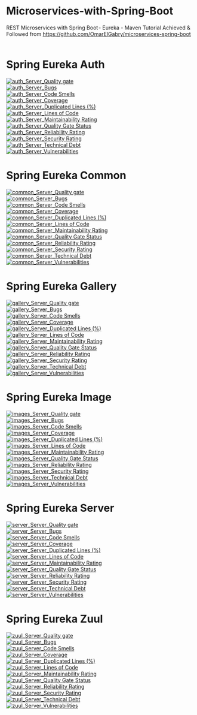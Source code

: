 # Microservices-with-Spring-Boot
REST Microservices with Spring Boot - Eureka - Maven
Tutorial Achieved & Followed from https://github.com/OmarElGabry/microservices-spring-boot
<br/><br/>
# Spring Eureka Auth
[![auth_Server_Quality gate](https://sonarcloud.io/api/project_badges/quality_gate?project=microservicesauth)](https://sonarcloud.io/dashboard?id=microservicesauth)
<br/>
[![auth_Server_Bugs](https://sonarcloud.io/api/project_badges/measure?project=microservicesauth&metric=bugs)](https://sonarcloud.io/dashboard?id=microservicesauth)
<br/>
[![auth_Server_Code Smells](https://sonarcloud.io/api/project_badges/measure?project=microservicesauth&metric=code_smells)](https://sonarcloud.io/dashboard?id=microservicesauth)
<br/>
[![auth_Server_Coverage](https://sonarcloud.io/api/project_badges/measure?project=microservicesauth&metric=coverage)](https://sonarcloud.io/dashboard?id=microservicesauth)
<br/>
[![auth_Server_Duplicated Lines (%)](https://sonarcloud.io/api/project_badges/measure?project=microservicesauth&metric=duplicated_lines_density)](https://sonarcloud.io/dashboard?id=microservicesauth)
<br/>
[![auth_Server_Lines of Code](https://sonarcloud.io/api/project_badges/measure?project=microservicesauth&metric=ncloc)](https://sonarcloud.io/dashboard?id=microservicesauth)
<br/>
[![auth_Server_Maintainability Rating](https://sonarcloud.io/api/project_badges/measure?project=microservicesauth&metric=sqale_rating)](https://sonarcloud.io/dashboard?id=microservicesauth)
<br/>
[![auth_Server_Quality Gate Status](https://sonarcloud.io/api/project_badges/measure?project=microservicesauth&metric=alert_status)](https://sonarcloud.io/dashboard?id=microservicesauth)
<br/>
[![auth_Server_Reliability Rating](https://sonarcloud.io/api/project_badges/measure?project=microservicesauth&metric=reliability_rating)](https://sonarcloud.io/dashboard?id=microservicesauth)
<br/>
[![auth_Server_Security Rating](https://sonarcloud.io/api/project_badges/measure?project=microservicesauth&metric=security_rating)](https://sonarcloud.io/dashboard?id=microservicesauth)
<br/>
[![auth_Server_Technical Debt](https://sonarcloud.io/api/project_badges/measure?project=microservicesauth&metric=sqale_index)](https://sonarcloud.io/dashboard?id=microservicesauth)
<br/>
[![auth_Server_Vulnerabilities](https://sonarcloud.io/api/project_badges/measure?project=microservicesauth&metric=vulnerabilities)](https://sonarcloud.io/dashboard?id=microservicesauth)

# Spring Eureka Common
[![common_Server_Quality gate](https://sonarcloud.io/api/project_badges/quality_gate?project=microservicescommon)](https://sonarcloud.io/dashboard?id=microservicescommon)
<br/>
[![common_Server_Bugs](https://sonarcloud.io/api/project_badges/measure?project=microservicescommon&metric=bugs)](https://sonarcloud.io/dashboard?id=microservicescommon)
<br/>
[![common_Server_Code Smells](https://sonarcloud.io/api/project_badges/measure?project=microservicescommon&metric=code_smells)](https://sonarcloud.io/dashboard?id=microservicescommon)
<br/>
[![common_Server_Coverage](https://sonarcloud.io/api/project_badges/measure?project=microservicescommon&metric=coverage)](https://sonarcloud.io/dashboard?id=microservicescommon)
<br/>
[![common_Server_Duplicated Lines (%)](https://sonarcloud.io/api/project_badges/measure?project=microservicescommon&metric=duplicated_lines_density)](https://sonarcloud.io/dashboard?id=microservicescommon)
<br/>
[![common_Server_Lines of Code](https://sonarcloud.io/api/project_badges/measure?project=microservicescommon&metric=ncloc)](https://sonarcloud.io/dashboard?id=microservicescommon)
<br/>
[![common_Server_Maintainability Rating](https://sonarcloud.io/api/project_badges/measure?project=microservicescommon&metric=sqale_rating)](https://sonarcloud.io/dashboard?id=microservicescommon)
<br/>
[![common_Server_Quality Gate Status](https://sonarcloud.io/api/project_badges/measure?project=microservicescommon&metric=alert_status)](https://sonarcloud.io/dashboard?id=microservicescommon)
<br/>
[![common_Server_Reliability Rating](https://sonarcloud.io/api/project_badges/measure?project=microservicescommon&metric=reliability_rating)](https://sonarcloud.io/dashboard?id=microservicescommon)
<br/>
[![common_Server_Security Rating](https://sonarcloud.io/api/project_badges/measure?project=microservicescommon&metric=security_rating)](https://sonarcloud.io/dashboard?id=microservicescommon)
<br/>
[![common_Server_Technical Debt](https://sonarcloud.io/api/project_badges/measure?project=microservicescommon&metric=sqale_index)](https://sonarcloud.io/dashboard?id=microservicescommon)
<br/>
[![common_Server_Vulnerabilities](https://sonarcloud.io/api/project_badges/measure?project=microservicescommon&metric=vulnerabilities)](https://sonarcloud.io/dashboard?id=microservicescommon)

# Spring Eureka Gallery
[![gallery_Server_Quality gate](https://sonarcloud.io/api/project_badges/quality_gate?project=microservicesgallery)](https://sonarcloud.io/dashboard?id=microservicesgallery)
<br/>
[![gallery_Server_Bugs](https://sonarcloud.io/api/project_badges/measure?project=microservicesgallery&metric=bugs)](https://sonarcloud.io/dashboard?id=microservicesgallery)
<br/>
[![gallery_Server_Code Smells](https://sonarcloud.io/api/project_badges/measure?project=microservicesgallery&metric=code_smells)](https://sonarcloud.io/dashboard?id=microservicesgallery)
<br/>
[![gallery_Server_Coverage](https://sonarcloud.io/api/project_badges/measure?project=microservicesgallery&metric=coverage)](https://sonarcloud.io/dashboard?id=microservicesgallery)
<br/>
[![gallery_Server_Duplicated Lines (%)](https://sonarcloud.io/api/project_badges/measure?project=microservicesgallery&metric=duplicated_lines_density)](https://sonarcloud.io/dashboard?id=microservicesgallery)
<br/>
[![gallery_Server_Lines of Code](https://sonarcloud.io/api/project_badges/measure?project=microservicesgallery&metric=ncloc)](https://sonarcloud.io/dashboard?id=microservicesgallery)
<br/>
[![gallery_Server_Maintainability Rating](https://sonarcloud.io/api/project_badges/measure?project=microservicesgallery&metric=sqale_rating)](https://sonarcloud.io/dashboard?id=microservicesgallery)
<br/>
[![gallery_Server_Quality Gate Status](https://sonarcloud.io/api/project_badges/measure?project=microservicesgallery&metric=alert_status)](https://sonarcloud.io/dashboard?id=microservicesgallery)
<br/>
[![gallery_Server_Reliability Rating](https://sonarcloud.io/api/project_badges/measure?project=microservicesgallery&metric=reliability_rating)](https://sonarcloud.io/dashboard?id=microservicesgallery)
<br/>
[![gallery_Server_Security Rating](https://sonarcloud.io/api/project_badges/measure?project=microservicesgallery&metric=security_rating)](https://sonarcloud.io/dashboard?id=microservicesgallery)
<br/>
[![gallery_Server_Technical Debt](https://sonarcloud.io/api/project_badges/measure?project=microservicesgallery&metric=sqale_index)](https://sonarcloud.io/dashboard?id=microservicesgallery)
<br/>
[![gallery_Server_Vulnerabilities](https://sonarcloud.io/api/project_badges/measure?project=microservicesgallery&metric=vulnerabilities)](https://sonarcloud.io/dashboard?id=microservicesgallery)

# Spring Eureka Image
[![images_Server_Quality gate](https://sonarcloud.io/api/project_badges/quality_gate?project=microservicesimages)](https://sonarcloud.io/dashboard?id=microservicesimages)
<br/>
[![images_Server_Bugs](https://sonarcloud.io/api/project_badges/measure?project=microservicesimages&metric=bugs)](https://sonarcloud.io/dashboard?id=microservicesimages)
<br/>
[![images_Server_Code Smells](https://sonarcloud.io/api/project_badges/measure?project=microservicesimages&metric=code_smells)](https://sonarcloud.io/dashboard?id=microservicesimages)
<br/>
[![images_Server_Coverage](https://sonarcloud.io/api/project_badges/measure?project=microservicesimages&metric=coverage)](https://sonarcloud.io/dashboard?id=microservicesimages)
<br/>
[![images_Server_Duplicated Lines (%)](https://sonarcloud.io/api/project_badges/measure?project=microservicesimages&metric=duplicated_lines_density)](https://sonarcloud.io/dashboard?id=microservicesimages)
<br/>
[![images_Server_Lines of Code](https://sonarcloud.io/api/project_badges/measure?project=microservicesimages&metric=ncloc)](https://sonarcloud.io/dashboard?id=microservicesimages)
<br/>
[![images_Server_Maintainability Rating](https://sonarcloud.io/api/project_badges/measure?project=microservicesimages&metric=sqale_rating)](https://sonarcloud.io/dashboard?id=microservicesimages)
<br/>
[![images_Server_Quality Gate Status](https://sonarcloud.io/api/project_badges/measure?project=microservicesimages&metric=alert_status)](https://sonarcloud.io/dashboard?id=microservicesimages)
<br/>
[![images_Server_Reliability Rating](https://sonarcloud.io/api/project_badges/measure?project=microservicesimages&metric=reliability_rating)](https://sonarcloud.io/dashboard?id=microservicesimages)
<br/>
[![images_Server_Security Rating](https://sonarcloud.io/api/project_badges/measure?project=microservicesimages&metric=security_rating)](https://sonarcloud.io/dashboard?id=microservicesimages)
<br/>
[![images_Server_Technical Debt](https://sonarcloud.io/api/project_badges/measure?project=microservicesimages&metric=sqale_index)](https://sonarcloud.io/dashboard?id=microservicesimages)
<br/>
[![images_Server_Vulnerabilities](https://sonarcloud.io/api/project_badges/measure?project=microservicesimages&metric=vulnerabilities)](https://sonarcloud.io/dashboard?id=microservicesimages)

# Spring Eureka Server
[![server_Server_Quality gate](https://sonarcloud.io/api/project_badges/quality_gate?project=microservicesserver)](https://sonarcloud.io/dashboard?id=microservicesserver)
<br/>
[![server_Server_Bugs](https://sonarcloud.io/api/project_badges/measure?project=microservicesserver&metric=bugs)](https://sonarcloud.io/dashboard?id=microservicesserver)
<br/>
[![server_Server_Code Smells](https://sonarcloud.io/api/project_badges/measure?project=microservicesserver&metric=code_smells)](https://sonarcloud.io/dashboard?id=microservicesserver)
<br/>
[![server_Server_Coverage](https://sonarcloud.io/api/project_badges/measure?project=microservicesserver&metric=coverage)](https://sonarcloud.io/dashboard?id=microservicesserver)
<br/>
[![server_Server_Duplicated Lines (%)](https://sonarcloud.io/api/project_badges/measure?project=microservicesserver&metric=duplicated_lines_density)](https://sonarcloud.io/dashboard?id=microservicesserver)
<br/>
[![server_Server_Lines of Code](https://sonarcloud.io/api/project_badges/measure?project=microservicesserver&metric=ncloc)](https://sonarcloud.io/dashboard?id=microservicesserver)
<br/>
[![server_Server_Maintainability Rating](https://sonarcloud.io/api/project_badges/measure?project=microservicesserver&metric=sqale_rating)](https://sonarcloud.io/dashboard?id=microservicesserver)
<br/>
[![server_Server_Quality Gate Status](https://sonarcloud.io/api/project_badges/measure?project=microservicesserver&metric=alert_status)](https://sonarcloud.io/dashboard?id=microservicesserver)
<br/>
[![server_Server_Reliability Rating](https://sonarcloud.io/api/project_badges/measure?project=microservicesserver&metric=reliability_rating)](https://sonarcloud.io/dashboard?id=microservicesserver)
<br/>
[![server_Server_Security Rating](https://sonarcloud.io/api/project_badges/measure?project=microservicesserver&metric=security_rating)](https://sonarcloud.io/dashboard?id=microservicesserver)
<br/>
[![server_Server_Technical Debt](https://sonarcloud.io/api/project_badges/measure?project=microservicesserver&metric=sqale_index)](https://sonarcloud.io/dashboard?id=microservicesserver)
<br/>
[![server_Server_Vulnerabilities](https://sonarcloud.io/api/project_badges/measure?project=microservicesserver&metric=vulnerabilities)](https://sonarcloud.io/dashboard?id=microservicesserver)

# Spring Eureka Zuul
[![zuul_Server_Quality gate](https://sonarcloud.io/api/project_badges/quality_gate?project=microserviceszuul)](https://sonarcloud.io/dashboard?id=microserviceszuul)
<br/>
[![zuul_Server_Bugs](https://sonarcloud.io/api/project_badges/measure?project=microserviceszuul&metric=bugs)](https://sonarcloud.io/dashboard?id=microserviceszuul)
<br/>
[![zuul_Server_Code Smells](https://sonarcloud.io/api/project_badges/measure?project=microserviceszuul&metric=code_smells)](https://sonarcloud.io/dashboard?id=microserviceszuul)
<br/>
[![zuul_Server_Coverage](https://sonarcloud.io/api/project_badges/measure?project=microserviceszuul&metric=coverage)](https://sonarcloud.io/dashboard?id=microserviceszuul)
<br/>
[![zuul_Server_Duplicated Lines (%)](https://sonarcloud.io/api/project_badges/measure?project=microserviceszuul&metric=duplicated_lines_density)](https://sonarcloud.io/dashboard?id=microserviceszuul)
<br/>
[![zuul_Server_Lines of Code](https://sonarcloud.io/api/project_badges/measure?project=microserviceszuul&metric=ncloc)](https://sonarcloud.io/dashboard?id=microserviceszuul)
<br/>
[![zuul_Server_Maintainability Rating](https://sonarcloud.io/api/project_badges/measure?project=microserviceszuul&metric=sqale_rating)](https://sonarcloud.io/dashboard?id=microserviceszuul)
<br/>
[![zuul_Server_Quality Gate Status](https://sonarcloud.io/api/project_badges/measure?project=microserviceszuul&metric=alert_status)](https://sonarcloud.io/dashboard?id=microserviceszuul)
<br/>
[![zuul_Server_Reliability Rating](https://sonarcloud.io/api/project_badges/measure?project=microserviceszuul&metric=reliability_rating)](https://sonarcloud.io/dashboard?id=microserviceszuul)
<br/>
[![zuul_Server_Security Rating](https://sonarcloud.io/api/project_badges/measure?project=microserviceszuul&metric=security_rating)](https://sonarcloud.io/dashboard?id=microserviceszuul)
<br/>
[![zuul_Server_Technical Debt](https://sonarcloud.io/api/project_badges/measure?project=microserviceszuul&metric=sqale_index)](https://sonarcloud.io/dashboard?id=microserviceszuul)
<br/>
[![zuul_Server_Vulnerabilities](https://sonarcloud.io/api/project_badges/measure?project=microserviceszuul&metric=vulnerabilities)](https://sonarcloud.io/dashboard?id=microserviceszuul)
